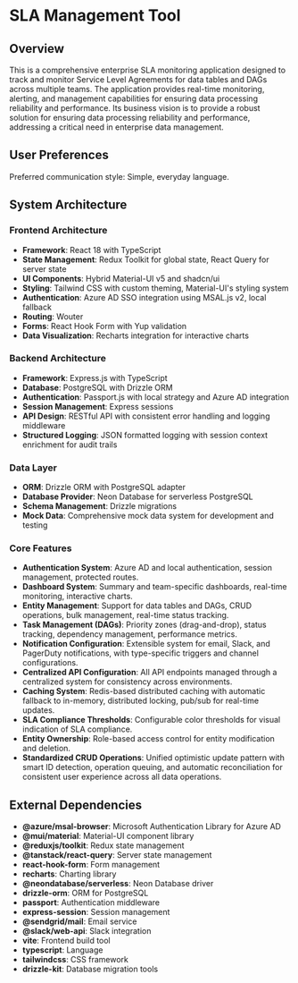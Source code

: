 # SLA Management Tool

## Overview

This is a comprehensive enterprise SLA monitoring application designed to track and monitor Service Level Agreements for data tables and DAGs across multiple teams. The application provides real-time monitoring, alerting, and management capabilities for ensuring data processing reliability and performance. Its business vision is to provide a robust solution for ensuring data processing reliability and performance, addressing a critical need in enterprise data management.

## User Preferences

Preferred communication style: Simple, everyday language.

## System Architecture

### Frontend Architecture
- **Framework**: React 18 with TypeScript
- **State Management**: Redux Toolkit for global state, React Query for server state
- **UI Components**: Hybrid Material-UI v5 and shadcn/ui
- **Styling**: Tailwind CSS with custom theming, Material-UI's styling system
- **Authentication**: Azure AD SSO integration using MSAL.js v2, local fallback
- **Routing**: Wouter
- **Forms**: React Hook Form with Yup validation
- **Data Visualization**: Recharts integration for interactive charts

### Backend Architecture
- **Framework**: Express.js with TypeScript
- **Database**: PostgreSQL with Drizzle ORM
- **Authentication**: Passport.js with local strategy and Azure AD integration
- **Session Management**: Express sessions
- **API Design**: RESTful API with consistent error handling and logging middleware
- **Structured Logging**: JSON formatted logging with session context enrichment for audit trails

### Data Layer
- **ORM**: Drizzle ORM with PostgreSQL adapter
- **Database Provider**: Neon Database for serverless PostgreSQL
- **Schema Management**: Drizzle migrations
- **Mock Data**: Comprehensive mock data system for development and testing

### Core Features
- **Authentication System**: Azure AD and local authentication, session management, protected routes.
- **Dashboard System**: Summary and team-specific dashboards, real-time monitoring, interactive charts.
- **Entity Management**: Support for data tables and DAGs, CRUD operations, bulk management, real-time status tracking.
- **Task Management (DAGs)**: Priority zones (drag-and-drop), status tracking, dependency management, performance metrics.
- **Notification Configuration**: Extensible system for email, Slack, and PagerDuty notifications, with type-specific triggers and channel configurations.
- **Centralized API Configuration**: All API endpoints managed through a centralized system for consistency across environments.
- **Caching System**: Redis-based distributed caching with automatic fallback to in-memory, distributed locking, pub/sub for real-time updates.
- **SLA Compliance Thresholds**: Configurable color thresholds for visual indication of SLA compliance.
- **Entity Ownership**: Role-based access control for entity modification and deletion.
- **Standardized CRUD Operations**: Unified optimistic update pattern with smart ID detection, operation queuing, and automatic reconciliation for consistent user experience across all data operations.

## External Dependencies

- **@azure/msal-browser**: Microsoft Authentication Library for Azure AD
- **@mui/material**: Material-UI component library
- **@reduxjs/toolkit**: Redux state management
- **@tanstack/react-query**: Server state management
- **react-hook-form**: Form management
- **recharts**: Charting library
- **@neondatabase/serverless**: Neon Database driver
- **drizzle-orm**: ORM for PostgreSQL
- **passport**: Authentication middleware
- **express-session**: Session management
- **@sendgrid/mail**: Email service
- **@slack/web-api**: Slack integration
- **vite**: Frontend build tool
- **typescript**: Language
- **tailwindcss**: CSS framework
- **drizzle-kit**: Database migration tools